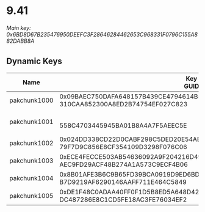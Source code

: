 # 9.41

###### *Main key: 0x6BD8D67B235476950DEEFC3F28646284462653C968331F0796C155A882DABB8A*

## Dynamic Keys

| Name         | Key<br/>GUID                                                                                            | Notes        |
|--------------|---------------------------------------------------------------------------------------------------------|--------------|
| pakchunk1000 | 0x09BAEC750DAFA648157B439CE4794614B56457D6AB427F76F2F1D29CFA52C5B9<br/>310CAA852300A8ED2B74754EF027C823 |              |
| pakchunk1001 | <br/>558C4703445945BA01B8A4A7F5AEEC5E                                                                   | Bao Bros set |
| pakchunk1002 | 0x024DD338CD22D0CABF298C5DED20E54AE4BBA39E5449A7FEBAB2FA5AA9E66A56<br/>79F7D9C856E8CF354109D3298F076C06 |              |
| pakchunk1003 | 0xECE4FECCE503AB54636092A9F204216D49D8CFFA89D7D22DD97E0776E3F9CBF8<br/>AEC9FD29ACF48B274A1A573C9ECF4B06 |              |
| pakchunk1004 | 0x8B01AFE3B6C9B65FD39BCA0919D9ED6BD68303CEA76342328C39895A3418750A<br/>B7D9219AF6290146AAFF711E464C5849 |              |
| pakchunk1005 | 0xDE1F48C0ADAA40FF0F1D5B8ED5A648D42DF826B2712819D724E15C4834A3F7D3<br/>DC487286E8C1CD5FE18AC3FE76034EF2 |              |
